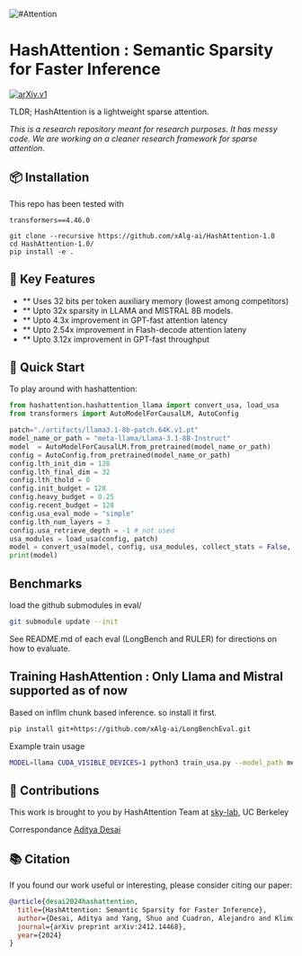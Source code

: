 ![#Attention](https://github.com/xAlg-ai/hashattention1.0/blob/main/images/logo2.png?raw=true)
# HashAttention : Semantic Sparsity for Faster Inference
[![arXiv.v1](https://img.shields.io/badge/arxiv.v1-2412.14468-B31B1B.svg)](https://arxiv.org/abs/2412.14468)

TLDR; HashAttention is a lightweight sparse attention.

<i>This is a research repository meant for research purposes. It has messy code. We are working on a cleaner research framework for sparse attention. </i>


## 📦 Installation

This repo has been tested with
```
transformers==4.46.0
```
```
git clone --recursive https://github.com/xAlg-ai/HashAttention-1.0
cd HashAttention-1.0/
pip install -e .
```

## 🔧 Key Features

- ** Uses 32 bits per token auxiliary memory (lowest among competitors)
- ** Upto 32x sparsity in LLAMA and MISTRAL 8B models.
- ** Upto 4.3x improvement in GPT-fast attention latency
- ** Upto 2.54x improvement in Flash-decode attention lateny
- ** Upto 3.12x improvement in GPT-fast throughput



## 🚀 Quick Start

To play around with hashattention:

```python
from hashattention.hashattention_llama import convert_usa, load_usa
from transformers import AutoModelForCausalLM, AutoConfig

patch="./artifacts/llama3.1-8b-patch.64K.v1.pt"
model_name_or_path = "meta-llama/Llama-3.1-8B-Instruct"
model  = AutoModelForCausalLM.from_pretrained(model_name_or_path)
config = AutoConfig.from_pretrained(model_name_or_path)
config.lth_init_dim = 128
config.lth_final_dim = 32
config.lth_thold = 0
config.init_budget = 128
config.heavy_budget = 0.25
config.recent_budget = 128
config.usa_eval_mode = "simple"
config.lth_num_layers = 3
config.usa_retrieve_depth = -1 # not used
usa_modules = load_usa(config, patch)
model = convert_usa(model, config, usa_modules, collect_stats = False, train_usa=False)
print(model)
```
## Benchmarks
load the github submodules in eval/

```bash
git submodule update --init
```
See README.md of each eval (LongBench and RULER) for directions on how to evaluate.


## Training HashAttention : Only Llama and Mistral supported as of now
Based on infllm chunk based inference. so install it first.
```bash
pip install git+https://github.com/xAlg-ai/LongBenchEval.git
```
Example train usage
```bash
MODEL=llama CUDA_VISIBLE_DEVICES=1 python3 train_usa.py --model_path meta-llama/Meta-Llama-3.1-8B-Instruct --conv_type llama3-inst --train_datasets openwebtext --validation_dataset openwebtext --chunk_size 256 --verbose  --truncate_len 32000 --epochs 1  --save_usa x.pt
```

## 🧠 Contributions

This work is brought to you by HashAttention Team at [sky-lab](https://sky.cs.berkeley.edu/), UC Berkeley

Correspondance [Aditya Desai](https://apd10.github.io/)

## 📚 Citation

If you found our work useful or interesting, please consider citing our paper:

```bibtex
@article{desai2024hashattention,
  title={HashAttention: Semantic Sparsity for Faster Inference},
  author={Desai, Aditya and Yang, Shuo and Cuadron, Alejandro and Klimovic, Ana and Zaharia, Matei and Gonzalez, Joseph E and Stoica, Ion},
  journal={arXiv preprint arXiv:2412.14468},
  year={2024}
}
```


